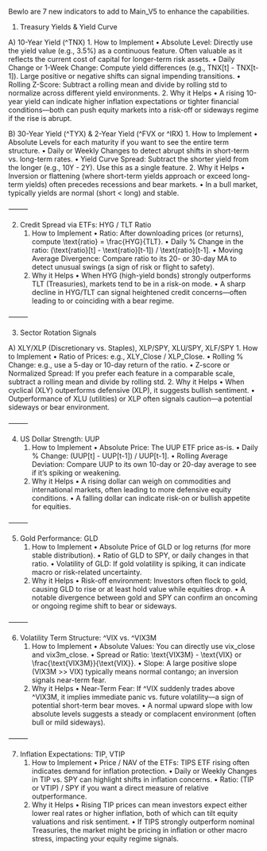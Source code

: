 Bewlo are 7 new indicators to add to Main_V5 to enhance the capabilities. 


1. Treasury Yields & Yield Curve

A) 10-Year Yield (^TNX)
	1.	How to Implement
	•	Absolute Level: Directly use the yield value (e.g., 3.5%) as a continuous feature. Often valuable as it reflects the current cost of capital for longer-term risk assets.
	•	Daily Change or 1-Week Change: Compute yield differences (e.g., TNX[t] - TNX[t-1]). Large positive or negative shifts can signal impending transitions.
	•	Rolling Z-Score: Subtract a rolling mean and divide by rolling std to normalize across different yield environments.
	2.	Why it Helps
	•	A rising 10-year yield can indicate higher inflation expectations or tighter financial conditions—both can push equity markets into a risk-off or sideways regime if the rise is abrupt.

B) 30-Year Yield (^TYX) & 2-Year Yield (^FVX or ^IRX)
	1.	How to Implement
	•	Absolute Levels for each maturity if you want to see the entire term structure.
	•	Daily or Weekly Changes to detect abrupt shifts in short-term vs. long-term rates.
	•	Yield Curve Spread: Subtract the shorter yield from the longer (e.g., 10Y - 2Y). Use this as a single feature.
	2.	Why it Helps
	•	Inversion or flattening (where short-term yields approach or exceed long-term yields) often precedes recessions and bear markets.
	•	In a bull market, typically yields are normal (short < long) and stable.

⸻

2. Credit Spread via ETFs: HYG / TLT Ratio
	1.	How to Implement
	•	Ratio: After downloading prices (or returns), compute \text{ratio} = \frac{HYG}{TLT}.
	•	Daily % Change in the ratio: (\text{ratio}[t] - \text{ratio}[t-1]) / \text{ratio}[t-1].
	•	Moving Average Divergence: Compare ratio to its 20- or 30-day MA to detect unusual swings (a sign of risk or flight to safety).
	2.	Why it Helps
	•	When HYG (high-yield bonds) strongly outperforms TLT (Treasuries), markets tend to be in a risk-on mode.
	•	A sharp decline in HYG/TLT can signal heightened credit concerns—often leading to or coinciding with a bear regime.

⸻

3. Sector Rotation Signals

A) XLY/XLP (Discretionary vs. Staples), XLP/SPY, XLU/SPY, XLF/SPY
	1.	How to Implement
	•	Ratio of Prices: e.g., XLY_Close / XLP_Close.
	•	Rolling % Change: e.g., use a 5-day or 10-day return of the ratio.
	•	Z-score or Normalized Spread: If you prefer each feature in a comparable scale, subtract a rolling mean and divide by rolling std.
	2.	Why it Helps
	•	When cyclical (XLY) outperforms defensive (XLP), it suggests bullish sentiment.
	•	Outperformance of XLU (utilities) or XLP often signals caution—a potential sideways or bear environment.

⸻

4. US Dollar Strength: UUP
	1.	How to Implement
	•	Absolute Price: The UUP ETF price as-is.
	•	Daily % Change: (UUP[t] - UUP[t-1]) / UUP[t-1].
	•	Rolling Average Deviation: Compare UUP to its own 10-day or 20-day average to see if it’s spiking or weakening.
	2.	Why it Helps
	•	A rising dollar can weigh on commodities and international markets, often leading to more defensive equity conditions.
	•	A falling dollar can indicate risk-on or bullish appetite for equities.

⸻

5. Gold Performance: GLD
	1.	How to Implement
	•	Absolute Price of GLD or log returns (for more stable distribution).
	•	Ratio of GLD to SPY, or daily changes in that ratio.
	•	Volatility of GLD: If gold volatility is spiking, it can indicate macro or risk-related uncertainty.
	2.	Why it Helps
	•	Risk-off environment: Investors often flock to gold, causing GLD to rise or at least hold value while equities drop.
	•	A notable divergence between gold and SPY can confirm an oncoming or ongoing regime shift to bear or sideways.

⸻

6. Volatility Term Structure: ^VIX vs. ^VIX3M
	1.	How to Implement
	•	Absolute Values: You can directly use vix_close and vix3m_close.
	•	Spread or Ratio: \text{VIX3M} - \text{VIX} or \frac{\text{VIX3M}}{\text{VIX}}.
	•	Slope: A large positive slope (VIX3M >> VIX) typically means normal contango; an inversion signals near-term fear.
	2.	Why it Helps
	•	Near-Term Fear: If ^VIX suddenly trades above ^VIX3M, it implies immediate panic vs. future volatility—a sign of potential short-term bear moves.
	•	A normal upward slope with low absolute levels suggests a steady or complacent environment (often bull or mild sideways).

⸻

7. Inflation Expectations: TIP, VTIP
	1.	How to Implement
	•	Price / NAV of the ETFs: TIPS ETF rising often indicates demand for inflation protection.
	•	Daily or Weekly Changes in TIP vs. SPY can highlight shifts in inflation concerns.
	•	Ratio: (TIP or VTIP) / SPY if you want a direct measure of relative outperformance.
	2.	Why it Helps
	•	Rising TIP prices can mean investors expect either lower real rates or higher inflation, both of which can tilt equity valuations and risk sentiment.
	•	If TIPS strongly outperform nominal Treasuries, the market might be pricing in inflation or other macro stress, impacting your equity regime signals.
